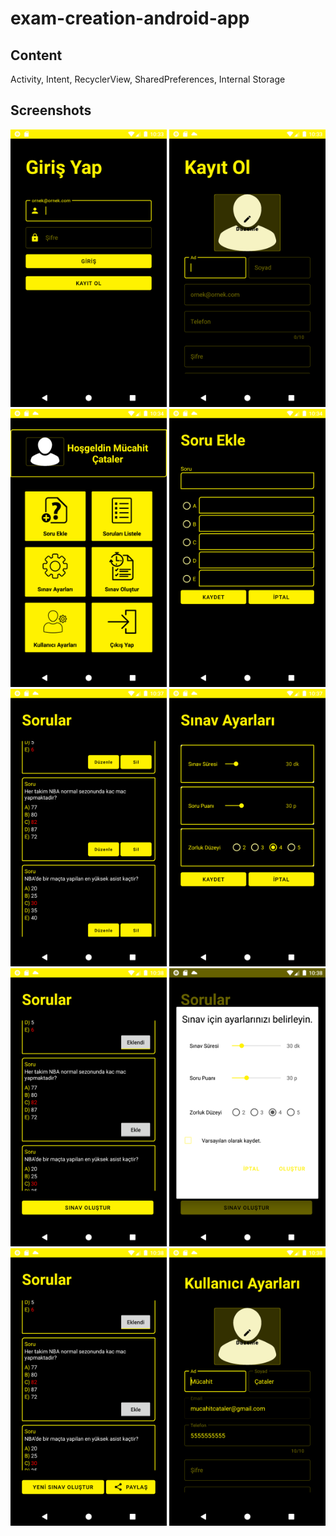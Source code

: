 # exam-creation-android-app

## Content

Activity, Intent, RecyclerView, SharedPreferences, Internal Storage

## Screenshots

<img src="screenshots/Screenshot_1621247616.png" width="250"> <img src="screenshots/Screenshot_1621247634.png" width="250">
<img src="screenshots/Screenshot_1621247654.png" width="250"> <img src="screenshots/Screenshot_1621247662.png" width="250">
<img src="screenshots/Screenshot_1621247834.png" width="250"> <img src="screenshots/Screenshot_1621247845.png" width="250">
<img src="screenshots/Screenshot_1621247881.png" width="250"> <img src="screenshots/Screenshot_1621247889.png" width="250">
<img src="screenshots/Screenshot_1621247896.png" width="250"> <img src="screenshots/Screenshot_1621247915.png" width="250">
